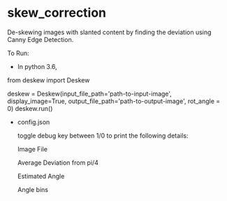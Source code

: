 # skew_correction
De-skewing images with slanted content by finding the deviation using Canny Edge Detection.

To Run:
-  In python 3.6,

from deskew import Deskew

deskew = Deskew(input_file_path='path-to-input-image',
                display_image=True,
                output_file_path='path-to-output-image',
                rot_angle = 0)
deskew.run()

- config.json
  
  toggle debug key between 1/0 to print the following details:
    
    Image File
    
    Average Deviation from pi/4
    
    Estimated Angle
    
    Angle bins
